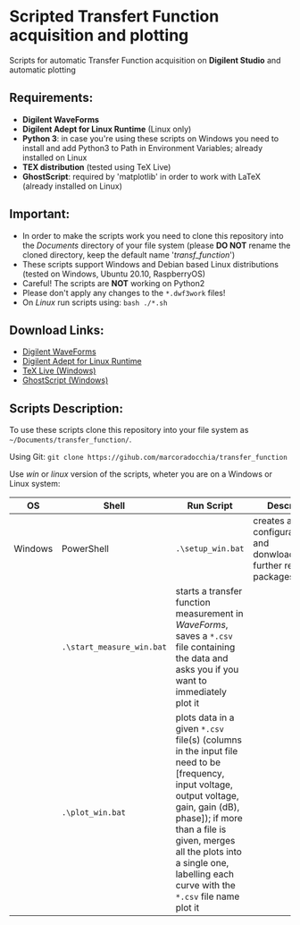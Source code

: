 # Scripted Transfert Function acquisition and plotting
Scripts for automatic Transfer Function acquisition on __Digilent Studio__ and automatic plotting

## Requirements:
* __Digilent WaveForms__
* __Digilent Adept for Linux Runtime__ (Linux only)
* __Python 3__: in case you're using these scripts on Windows you need to install and add Python3 to Path in Environment Variables; already installed on Linux
* __TEX distribution__ (tested using TeX Live)
* __GhostScript__: required by 'matplotlib' in order to work with LaTeX (already installed on Linux)


## Important:
* In order to make the scripts work you need to clone this repository into the _Documents_ directory of your file system (please __DO NOT__ rename the cloned directory, keep the default name '_transf\_function_')
* These scripts support Windows and Debian based Linux distributions (tested on Windows, Ubuntu 20.10, RaspberryOS)
* Careful! The scripts are __NOT__ working on Python2
* Please don't apply any changes to the ```*.dwf3work``` files!
* On _Linux_ run scripts using: ```bash ./*.sh```


## Download Links:
* [Digilent WaveForms](https://mautic.digilentinc.com/waveforms-download)
* [Digilent Adept for Linux Runtime](https://mautic.digilentinc.com/adept-runtime-download)
* [TeX Live (Windows)](https://tug.org/texlive/acquire-netinstall.html)
* [GhostScript (Windows)](https://ghostscript.com/download/gsdnld.html)


## Scripts Description:
To use these scripts clone this repository into your file system as ```~/Documents/transfer_function/```.

Using Git: ```git clone https://gihub.com/marcoradocchia/transfer_function```

Use _win_ or _linux_ version of the scripts, wheter you are on a Windows or Linux system:

OS | Shell | Run Script | Description
-- | ----- | ------ | -----------|
Windows | PowerShell | ```.\setup_win.bat``` | creates a configuration file and donwloads/installs further required packages
 | | ```.\start_measure_win.bat``` | starts a transfer function measurement in _WaveForms_, saves a ```*.csv``` file containing the data and asks you if you want to immediately plot it
 | | ```.\plot_win.bat``` | plots data in a given ```*.csv``` file(s) (columns in the input file need to be [frequency, input voltage, output voltage, gain, gain (dB), phase]); if more than a file is given, merges all the plots into a single one, labelling each curve with the ```*.csv``` file name plot it


<!-- Linux | Bash | ```bash ./setup_linux.sh``` | creates a configuration file and donwloads/installs further required packages
Linux | Bash | ```bash ./start_measure_linux.sh``` | starts a transfer function measurement in _WaveForms_, saves a ```*.csv``` file containing the data and asks you if you want to immediately plot it
Linux | Bash | ```bash ./plot_linux.sh``` | plots data in a given ```*.csv``` file(s) (columns in the input file need to be [frequency, input voltage, output voltage, gain, gain (dB), phase]); if more than a file is given, merges all the plots into a single one, labelling each curve with the ```*.csv``` file name plot it -->
